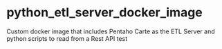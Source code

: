 # python_etl_server_docker_image
Custom docker image that includes Pentaho Carte as the ETL Server and python scripts to read from a Rest API
test